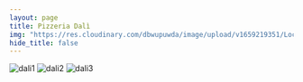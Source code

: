 ```yaml
---
layout: page
title: Pizzeria Dalì
img: "https://res.cloudinary.com/dbwupuwda/image/upload/v1659219351/Locali/dali.png"
hide_title: false
---
```



![dali1](https://res.cloudinary.com/dbwupuwda/image/upload/q_20/v1659219377/Menu/dali1.jpg)
![dali2](https://res.cloudinary.com/dbwupuwda/image/upload/q_20/v1659219376/Menu/dali2.jpg)
![dali3](https://res.cloudinary.com/dbwupuwda/image/upload/q_20/v1659219375/Menu/dali3.jpg)
